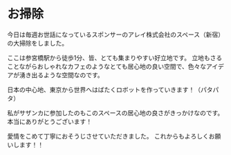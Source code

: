 # お掃除

今日は毎週お世話になっているスポンサーのアレイ株式会社のスペース（新宿）の大掃除をしました。

ここは参宮橋駅から徒歩1分、皆、とても集まりやすい好立地です。
立地もさることながらおしゃれなカフェのようなとても居心地の良い空間で、色々なアイデアが湧き出るような空間なのです。


日本の中心地、東京から世界へはばたくロボットを作っていきます！（パタパタ）


私がサザンカに参加したのもこのスペースの居心地の良さがきっかけなのです。
本当にありがとうございます！

愛情をこめて丁寧におそうじさせていただきました。
これからもよろしくお願いします！！
